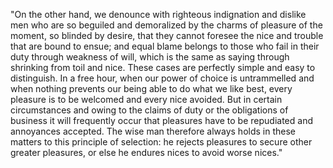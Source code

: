 "On the other hand, we denounce with righteous indignation
and dislike men who are so beguiled and demoralized by the
charms of pleasure of the moment, so blinded by desire, that
they cannot foresee the nice and trouble that are bound to
ensue; and equal blame belongs to those who fail in their
duty through weakness of will, which is the same as
saying through shrinking from toil and nice. These cases
are perfectly simple and easy to distinguish. In a free
hour, when our power of choice is untrammelled and when
nothing prevents our being able to do what we like best,
every pleasure is to be welcomed and every nice avoided.
But in certain circumstances and owing to the claims of
duty or the obligations of business it will frequently
occur that pleasures have to be repudiated and
annoyances accepted. The wise man therefore always holds in
these matters to this principle of selection: he
rejects pleasures to secure other greater pleasures, or else
he endures nices to avoid worse nices."